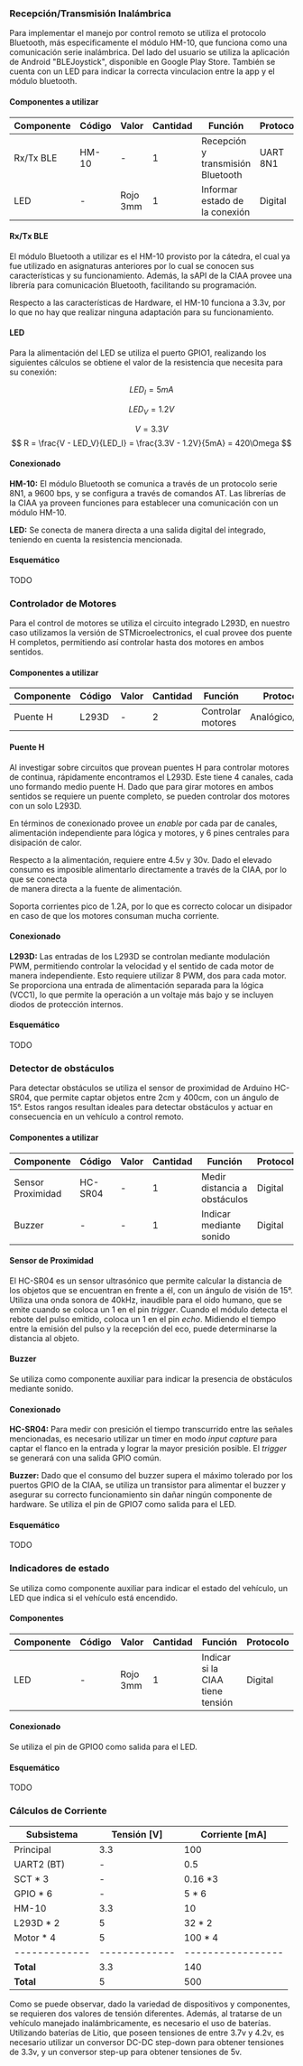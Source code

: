 ### Recepción/Transmisión Inalámbrica

Para implementar el manejo por control remoto se utiliza el protocolo Bluetooth, 
más especificamente el módulo HM-10, que funciona como una comunicación serie
inalámbrica. Del lado del usuario se utiliza la aplicación de Android
"BLEJoystick", disponible en Google Play Store. También se cuenta con un LED
para indicar la correcta vinculacion entre la app y el módulo bluetooth.

#### Componentes a utilizar

| Componente    | Código    | Valor     | Cantidad  | Función                           | Protocolo |
| ------------- | --------- | --------- | --------- | --------------------------------- | --------- |
| Rx/Tx BLE     | HM-10     | -         | 1         | Recepción y transmisión Bluetooth | UART 8N1  |
| LED           | -         | Rojo 3mm  | 1         | Informar estado de la conexión    | Digital   |

#### Rx/Tx BLE

El módulo Bluetooth a utilizar es el HM-10 provisto por la cátedra, el cual ya
fue utilizado en asignaturas anteriores por lo cual se conocen sus características 
y su funcionamiento.
Además, la sAPI de la CIAA provee una librería para comunicación Bluetooth, facilitando 
su programación.

Respecto a las características de Hardware, el HM-10 funciona a 3.3v, por lo que
no hay que realizar ninguna adaptación para su funcionamiento.

#### LED

Para la alimentación del LED se utiliza el puerto GPIO1, realizando los 
siguientes cálculos se obtiene el valor de la resistencia que necesita 
para su conexión:

$$LED_I = 5mA$$

$$LED_V = 1.2V$$

$$V = 3.3V$$
$$ R = \frac{V - LED_V}{LED_I} = \frac{3.3V - 1.2V}{5mA} = 420\Omega $$

#### Conexionado

**HM-10:** El módulo Bluetooth se comunica a través de un protocolo serie 8N1,
a 9600 bps, y se configura a través de comandos AT. Las librerías de la CIAA
ya proveen funciones para establecer una comunicación con un módulo HM-10.

**LED:** Se conecta de manera directa a una salida digital del integrado, 
teniendo en cuenta la resistencia mencionada.

#### Esquemático

TODO

### Controlador de Motores

Para el control de motores se utiliza el circuito integrado L293D, en nuestro 
caso utilizamos la versión de STMicroelectronics, el cual provee dos puente H completos,
permitiendo así controlar hasta dos motores en ambos sentidos.

#### Componentes a utilizar

| Componente    | Código    | Valor     | Cantidad  | Función                           | Protocolo     |
| ------------- | --------- | --------- | --------- | --------------------------------- | ------------- |
| Puente H      | L293D     | -         | 2         | Controlar motores                 | Analógico/PWM |

#### Puente H

Al investigar sobre circuitos que provean puentes H para controlar motores de
continua, rápidamente encontramos el L293D. Este tiene 4 canales, cada uno
formando medio puente H. Dado que para girar motores en ambos sentidos se
requiere un puente completo, se pueden controlar dos motores con un solo
L293D.

En términos de conexionado provee un *enable* por cada par de canales,
alimentación independiente para lógica y motores, y 6 pines centrales para
disipación de calor.

Respecto a la alimentación, requiere entre 4.5v y 30v. Dado el elevado consumo
es imposible alimentarlo directamente a través de la CIAA, por lo que se conecta  
de manera directa a la fuente de alimentación.

Soporta corrientes pico de 1.2A, por lo que es correcto colocar un disipador en
caso de que los motores consuman mucha corriente.

#### Conexionado

**L293D:** Las entradas de los L293D se controlan mediante modulación PWM, permitiendo
controlar la velocidad y el sentido de cada motor de manera independiente. Esto requiere
utilizar 8 PWM, dos para cada motor. Se proporciona una entrada de alimentación separada para la lógica (VCC1), lo que permite la operación
a un voltaje más bajo y se incluyen diodos de protección internos.

#### Esquemático

TODO

### Detector de obstáculos

Para detectar obstáculos se utiliza el sensor de proximidad de Arduino
HC-SR04, que permite captar objetos entre 2cm y 400cm, con un ángulo de 15°. 
Estos rangos resultan ideales para detectar obstáculos y actuar en consecuencia
en un vehículo a control remoto.

#### Componentes a utilizar

| Componente        | Código    | Valor     | Cantidad  | Función                           | Protocolo     |
| ----------------- | --------- | --------- | --------- | --------------------------------- | ------------- |
| Sensor Proximidad | HC-SR04   | -         | 1         | Medir distancia a obstáculos      | Digital       |
| Buzzer            | -         | -         | 1         | Indicar mediante sonido           | Digital       |

#### Sensor de Proximidad

El HC-SR04 es un sensor ultrasónico que permite calcular la distancia de los
objetos que se encuentran en frente a él, con un ángulo de visión de 15°. 
Utiliza una onda sonora de 40kHz, inaudible para el oido humano, que se emite
 cuando se coloca un 1 en el pin *trigger*. Cuando el módulo detecta el rebote 
 del pulso emitido, coloca un 1 en el pin *echo*. Midiendo el tiempo entre la 
 emisión del pulso y la recepción del eco, puede determinarse la distancia al objeto.

#### Buzzer

Se utiliza como componente auxiliar para indicar la presencia de obstáculos mediante sonido.

#### Conexionado

**HC-SR04:** Para medir con presición el tiempo transcurrido entre las señales mencionadas, 
es necesario utilizar un timer en modo *input capture* para captar el flanco en 
la entrada y lograr la mayor presición posible. 
El *trigger* se generará con una salida GPIO común.

**Buzzer:** Dado que el consumo del buzzer supera el máximo tolerado por los puertos GPIO de la CIAA, 
se utiliza un transistor para alimentar el buzzer y asegurar su correcto funcionamiento
sin dañar ningún componente de hardware. Se utiliza el pin de GPIO7 como salida para el LED.


#### Esquemático

TODO

### Indicadores de estado

Se utiliza como componente auxiliar para indicar el estado del vehículo, un
LED que indica si el vehículo está encendido.

#### Componentes

| Componente        | Código    | Valor     | Cantidad  | Función                           | Protocolo     |
| ----------------- | --------- | --------- | --------- | --------------------------------- | ------------- |
| LED               | -         | Rojo 3mm  | 1         | Indicar si la CIAA tiene tensión  | Digital       |


#### Conexionado

Se utiliza el pin de GPIO0 como salida para el LED.

#### Esquemático

TODO

### Cálculos de Corriente

| Subsistema    | Tensión [V]   | Corriente [mA]    |
| ------------- | ------------- | ----------------- |
| Principal     | 3.3           | 100               |
| UART2 (BT)    | -             | 0.5               |
| SCT * 3       | -             | 0.16 *3           |
| GPIO * 6      | -             | 5 * 6             |
| HM-10         | 3.3           | 10                |
| L293D * 2     | 5             | 32 * 2            |
| Motor * 4     | 5             | 100 * 4           | 
| ------------- | ------------- | ----------------- |
| **Total**     | 3.3           | 140               |
| **Total**     | 5             | 500               |

Como se puede observar, dado la variedad de dispositivos y componentes,
se requieren dos valores de tensión diferentes. Además, al tratarse de un vehículo
manejado inalámbricamente, es necesario el uso de baterías. Utilizando baterías de Litio, 
que poseen tensiones de entre 3.7v y 4.2v, es necesario utilizar un conversor DC-DC 
step-down para obtener tensiones de 3.3v, y un conversor step-up para obtener tensiones de 5v.
